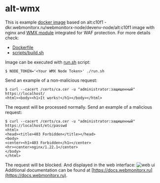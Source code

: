 # alt-wmx

This is example [docker image](https://hub.docker.com/r/dmikhin/alt-wmx) based on
alt:c10f1 - dkr.webmonitorx.ru/webmonitorx-node/devenv-node/alt:c10f1
image with nginx and [WMX module](https://webmonitorx.ru/) integrated for WAF protection.
For more details check:
* [Dockerfile](Dockerfile)
* [scripts/build.sh](scripts/build.sh)

Image can be executed with [run.sh](run.sh) script:
```Shell
$ NODE_TOKEN='<Your WMX Node Token>' ./run.sh
```
Send an example of a non-malicious request:
```Shell
$ curl --cacert /certs/ca.cer -u "administrator:защищенный" https://localhost/
<html><body><h1>It works!</h1></body></html>
```
The request will be processed normally.
Send an example of a malicious request:
```Shell
$ curl --cacert /certs/ca.cer -u "administrator:защищенный" https://localhost/etc/passwd
<html>
<head><title>403 Forbidden</title></head>
<body>
<center><h1>403 Forbidden</h1></center>
<hr><center>nginx/1.22.1</center>
</body>
</html>
```
The request will be blocked. And displayed in the web interface: ![web ui](../media/web.png?raw=true)
Additional documentation can be found at [https://docs.webmonitorx.ru](https://docs.webmonitorx.ru).
